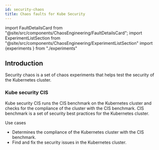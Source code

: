 ```yaml
---
id: security-chaos
title: Chaos faults for Kube Security
---
```


<!-- Import statement for Custom Components -->

import FaultDetailsCard from "@site/src/components/ChaosEngineering/FaultDetailsCard";
import ExperimentListSection from "@site/src/components/ChaosEngineering/ExperimentListSection"
import {experiments } from "./experiments"

<!-- Heading Description -->

## Introduction

Security chaos is a set of chaos experiments that helps test the security of the Kubernetes cluster.

<ExperimentListSection experiments={experiments} />

<FaultDetailsCard category="security-chaos">

### Kube security CIS

Kube security CIS runs the CIS benchmark on the Kubernetes cluster and checks for the compliance of the cluster with the CIS benchmark. CIS benchmark is a set of security best practices for the Kubernetes cluster.

<Accordion color="green">
<summary>Use cases</summary>

- Determines the compliance of the Kubernetes cluster with the CIS benchmark.
- Find and fix the security issues in the Kubernetes cluster.

</Accordion>

</FaultDetailsCard>
